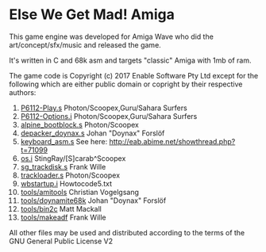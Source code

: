 # Else We Get Mad! Amiga

This game engine was developed for Amiga Wave who did the art/concept/sfx/music and released the game.

It's written in C and 68k asm and targets "classic" Amiga with 1mb of ram.

The game code is Copyright (c) 2017 Enable Software Pty Ltd except for the following which are either public domain or copright by their respective authors:

1. [P6112-Play.s](game/P6112-Play.s) Photon/Scoopex,Guru/Sahara Surfers
2. [P6112-Options.i](game/P6112-Options.i) Photon/Scoopex,Guru/Sahara Surfers
3. [alpine_bootblock.s](game/alpine_bootblock.s) Photon/Scoopex
4. [depacker_doynax.s](game/depacker_doynax.s) Johan "Doynax" Forslöf
5. [keyboard_asm.s](game/keyboard_asm.s) See here: http://eab.abime.net/showthread.php?t=71099
6. [os.i](game/os.i) StingRay/[S]carab^Scoopex
7. [sg_trackdisk.s](game/sg_trackdisk.s) Frank Wille
8. [trackloader.s](game/trackloader.s) Photon/Scoopex
9. [wbstartup.i](game/wbstartup.i) Howtocode5.txt
10. [tools/amitools](tools/amitools) Christian Vogelgsang
11. [tools/doynamite68k](tools/doynamite68k) Johan "Doynax" Forslöf
12. [tools/bin2c](tools/bin2c) Matt Mackall
13. [tools/makeadf](tools/makeadf) Frank Wille

All other files may be used and distributed according to the terms of the GNU General Public License V2

